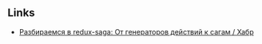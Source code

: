 <!--
 @changed 2019.06.21, 09:36
-->

## Links

- [Разбираемся в redux-saga: От генераторов действий к сагам / Хабр](https://habr.com/ru/post/351168/)

